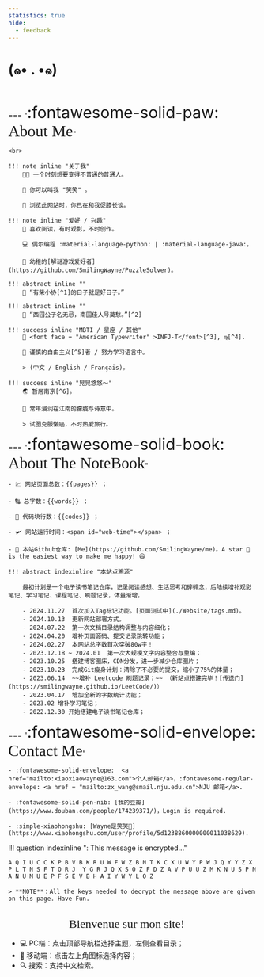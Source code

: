 ```yaml
---
statistics: true
hide:
  - feedback
---
```


# (๑• . •๑)


<br>

<p></p>

=== "<font size = 6>:fontawesome-solid-paw: </font><font size = 6 face = "savoye LET" >About Me</font>"

    <br> 

    !!! note inline "关于我"
        🧑‍🎓 一个时刻想要变得不普通的普通人。
        
        🥰 你可以叫我 "笑笑" 。

        🔮 浏览此网站时，你已在和我促膝长谈。

    !!! note inline "爱好 / 兴趣" 
        📖 喜欢阅读，有时观影，不时创作。
        
        💻 偶尔编程 :material-language-python: | :material-language-java:。

        🧩 幼稚的[解谜游戏爱好者](https://github.com/SmilingWayne/PuzzleSolver)。

    !!! abstract inline "" 
        🎻 “有柴小协[^1]的日子就是好日子。”

    !!! abstract inline "" 
        🍁 “西园公子名无忌，南国佳人号莫愁。”[^2]

    !!! success inline "MBTI / 星座 / 其他"
        🧸 <font face = "American Typewriter" >INFJ-T</font>[^3], ♍️[^4]. 
        
        🎀 谨慎的自由主义[^5]者 / 努力学习语言中。
          
        > (中文 / English / Français)。

    !!! success inline "晃晃悠悠～"
        🌏 暂居南京[^6]。

        🐳 常年浸润在江南的朦胧与诗意中。

        > 试图克服懒癌，不时热爱旅行。

=== "<font size = 6>:fontawesome-solid-book: </font><font size = 6 face = "savoye LET">About The NoteBook</font>"

    - 💹 网站页面总数：{{pages}} ；
    
    - 🔠 总字数：{{words}} ；
    
    - 🤖 代码块行数：{{codes}} ；

    - 🛩️ 网站运行时间：<span id="web-time"></span> ；
    
    - 🦄 本站Github仓库: [Me](https://github.com/SmilingWayne/me)。A star 🌟 is the easiest way to make me happy! 😄

    !!! abstract indexinline "本站点溯源"

        最初计划是一个电子读书笔记仓库，记录阅读感想、生活思考和碎碎念，后陆续增补观影笔记、学习笔记、课程笔记、刷题记录，体量渐增。

        - 2024.11.27  首次加入Tag标记功能。[页面测试中](./Website/tags.md)。
        - 2024.10.13  更新网站部署方式。
        - 2024.07.22  第一次文档目录结构调整与内容细化；
        - 2024.04.20  增补页面源码、提交记录跳转功能；
        - 2024.02.27  本网站总字数首次突破80w字！
        - 2023.12.18 ~ 2024.01  第一次大规模文字内容整合与重编；
        - 2023.10.25  搭建博客图床，CDN分发，进一步减少仓库图片；
        - 2023.10.23  完成Git瘦身计划：清除了不必要的提交，缩小了75%的体量；
        - 2023.06.14  ~~增补 Leetcode 刷题记录；~~ （新站点搭建完毕！[传送门](https://smilingwayne.github.io/LeetCode/)）
        - 2023.04.17  增加全新的字数统计功能；
        - 2023.02 增补学习笔记；
        - 2022.12.30 开始搭建电子读书笔记仓库；


=== "<font size = 6>:fontawesome-solid-envelope: </font><font size = 6 face = "savoye LET">Contact Me</font>"

    - :fontawesome-solid-envelope:  <a href="mailto:xiaoxiaowayne@163.com">个人邮箱</a>，:fontawesome-regular-envelope: <a href = "mailto:zx_wang@smail.nju.edu.cn">NJU 邮箱</a>.

    - :fontawesome-solid-pen-nib: [我的豆瓣](https://www.douban.com/people/174239371/)，Login is required.

    - :simple-xiaohongshu: [Wayne是笑笑🦆](https://www.xiaohongshu.com/user/profile/5d1238860000000011038629).

!!! question indexinline ": This message is encrypted..."

    A Q I U C C K P B V B K R U W F W Z B N T K C X U W Y P W J Q Y Y Z X P L T N S F T O R J  Y G R J Q X S O Z F D Z A V P U U Z M K N U S P N A N U M U E P F S E V B H A I Y W Y L O Z

    > **NOTE**：All the keys needed to decrypt the message above are given on this page. Have Fun.


<!-- brands/regular/solid -->
<br>


<center> <font face = "Apple chancery" size = 5>Bienvenue sur mon site! 🌼</font></center>


- 💻 PC端：点击顶部导航栏选择主题，左侧查看目录；
- 📱 移动端：点击左上角图标选择内容；
- 🔍 搜索：支持中文检索。

[^1]: The Violin Concerto in D major, Op. 35 was the only concerto for violin composed by Pyotr Ilyich __Tchaikovsky__. Composed in 1878, it is one of the best-known violin concertos.(From [WiKi](https://en.wikipedia.org/wiki/Violin_Concerto_(Tchaikovsky)))
[^2]: From a poem [《忆昔》](https://www.gushici.net/shici/15/33023.html) by [韦庄 (Wei Zhuang)](https://en.wikipedia.org/wiki/Wei_Zhuang), a poet of the late Tang Dynasty (618 ~ 907) in China.
[^3]: In personality typology, the **Myers–Briggs Type Indicator** (MBTI) is an introspective self-report questionnaire indicating differing psychological preferences in how people perceive the world and make decisions. It enjoys popularity despite being widely regarded as pseudoscience by the scientific community. <font face = "American Typewriter" >INFJ-T</font> means ==advocates==, former 4 letters indicates **"Introverted, iNtuitive, Feeling, Judging"**, the last T means **"Turbulent"**. (From [Wiki](https://en.wikipedia.org/wiki/Myers–Briggs_Type_Indicator) and [Source](https://psychreel.com/infj-t/)).
[^4]: **Virgo** is the sixth astrological sign in the zodiac. Under the tropical zodiac, the Sun transits this area between August 23 and September 22 on average. (From [Wiki](https://en.wikipedia.org/wiki/Virgo_(astrology)))
[^5]: Liberalism is a political and moral philosophy based on the rights of the individual, liberty, consent of the governed, political equality and equality before the law. (From [WiKi](https://en.wikipedia.org/wiki/Liberalism))
[^6]: Capital of Jiangsu, a province in East China. (From [Wiki](https://en.wikipedia.org/wiki/Nanjing))


<script>
function updateTime() {
    var date = new Date();
    var now = date.getTime();
    var startDate = new Date("2022/12/29 09:10:12");
    var start = startDate.getTime();
    var diff = now - start;
    var y, d, h, m;
    y = Math.floor(diff / (365 * 24 * 3600 * 1000));
    diff -= y * 365 * 24 * 3600 * 1000;
    d = Math.floor(diff / (24 * 3600 * 1000));
    h = Math.floor(diff / (3600 * 1000) % 24);
    m = Math.floor(diff / (60 * 1000) % 60);
    if (y == 0) {
        document.getElementById("web-time").innerHTML = d + "<span class=\"heti-spacing\"> </span>天<span class=\"heti-spacing\"> </span>" + h + "<span class=\"heti-spacing\"> </span>小时<span class=\"heti-spacing\"> </span>" + m + "<span class=\"heti-spacing\"> </span>分钟";
    } else {
        document.getElementById("web-time").innerHTML = y + "<span class=\"heti-spacing\"> </span>年<span class=\"heti-spacing\"> </span>" + d + "<span class=\"heti-spacing\"> </span>天<span class=\"heti-spacing\"> </span>" + h + "<span class=\"heti-spacing\"> </span>小时<span class=\"heti-spacing\"> </span>" + m + "<span class=\"heti-spacing\"> </span>分钟";
    }
    setTimeout(updateTime, 1000 * 60);
}
updateTime();
function toggle_statistics() {
    var statistics = document.getElementById("statistics");
    if (statistics.style.opacity == 0) {
        statistics.style.opacity = 1;
    } else {
        statistics.style.opacity = 0;
    }
}
</script>